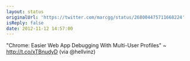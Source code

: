 ```yaml
---
layout: status
originalUrl: 'https://twitter.com/marcgg/status/268004475711668224'
isReply: false
date: 2012-11-12 14:57:00
---
```


"Chrome: Easier Web App Debugging With Multi-User Profiles" ~ http://t.co/xTBnudyD (via @hellvinz)
